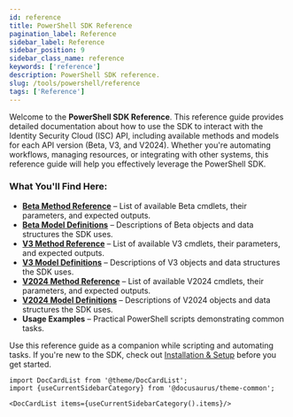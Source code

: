 ```yaml
---
id: reference
title: PowerShell SDK Reference
pagination_label: Reference
sidebar_label: Reference
sidebar_position: 9
sidebar_class_name: reference
keywords: ['reference']
description: PowerShell SDK reference.
slug: /tools/powershell/reference
tags: ['Reference']
---
```


Welcome to the **PowerShell SDK Reference**. This reference guide provides detailed documentation about how to use the SDK to interact with the Identity Security Cloud (ISC) API, including available methods and models for each API version (Beta, V3, and V2024). Whether you're automating workflows, managing resources, or integrating with other systems, this reference guide will help you effectively leverage the PowerShell SDK.

### What You'll Find Here:

- **[Beta Method Reference](/docs/tools/sdk/powershell/beta/methods)** – List of available Beta cmdlets, their parameters, and expected outputs.
- **[Beta Model Definitions](/docs/tools/sdk/powershell/beta/models)** – Descriptions of Beta objects and data structures the SDK uses.
- **[V3 Method Reference](/docs/tools/sdk/powershell/v3/methods)** – List of available V3 cmdlets, their parameters, and expected outputs.
- **[V3 Model Definitions](/docs/tools/sdk/powershell/v3/models)** – Descriptions of V3 objects and data structures the SDK uses.
- **[V2024 Method Reference](/docs/tools/sdk/powershell/v2024/methods)** – List of available V2024 cmdlets, their parameters, and expected outputs.
- **[V2024 Model Definitions](/docs/tools/sdk/powershell/v2024/models)** – Descriptions of V2024 objects and data structures the SDK uses.
- **Usage Examples** – Practical PowerShell scripts demonstrating common tasks.

Use this reference guide as a companion while scripting and automating tasks. If you're new to the SDK, check out [Installation & Setup](/docs/tools/sdk/powershell) before you get started.

```mdx-code-block
import DocCardList from '@theme/DocCardList';
import {useCurrentSidebarCategory} from '@docusaurus/theme-common';

<DocCardList items={useCurrentSidebarCategory().items}/>
```
